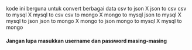 kode ini berguna untuk convert berbagai data
csv to json X json to csv
csv to mysql X mysql to csv
csv to mongo X mongo to mysql
json to mysql X mysql to json
json to mongo X mongo to json
mongo to mysql X mysql to mongo

#### Jangan lupa masukkan username dan password masing-masing #####
